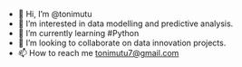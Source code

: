 - 👋 Hi, I’m @tonimutu
- 👀 I’m interested in data modelling and predictive analysis.
- 🌱 I’m currently learning #Python
- 💞️ I’m looking to collaborate on data innovation projects.
- 📫 How to reach me tonimutu7@gmail.com

<!---
tonimutu/tonimutu is a ✨ special ✨ repository because its `README.md` (this file) appears on your GitHub profile.
You can click the Preview link to take a look at your changes.
--->
